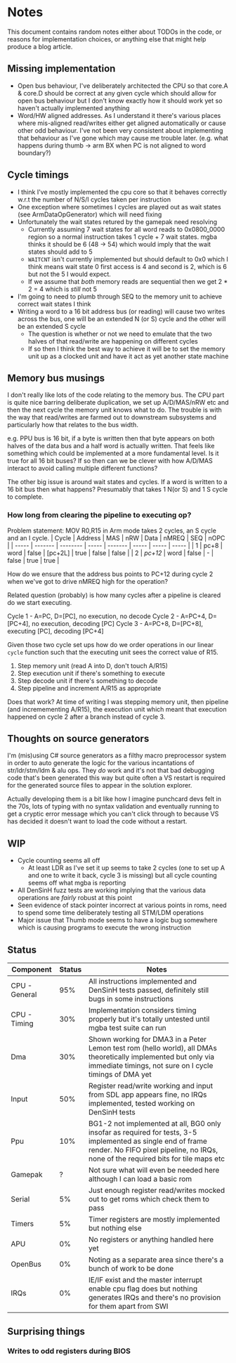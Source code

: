# Notes

This document contains random notes either about TODOs in the code, or reasons for implementation choices, or anything else that might help produce a blog article.

## Missing implementation

- Open bus behaviour, I've deliberately architected the CPU so that core.A & core.D should be 
correct at any given cycle which should allow for open bus behaviour but I don't know 
exactly how it should work yet so haven't actually implemented anything
- Word/HW aligned addresses. As I understand it there's various places where mis-aligned read/writes either get aligned automatically or cause other odd behaviour. 
I've not been very consistent about implementing that behaviour as I've gone which may cause me trouble later. (e.g. what happens during thumb -> arm BX when PC is not aligned to word boundary?)


## Cycle timings

- I think I've mostly implemented the cpu core so that it behaves correctly w.r.t the number of N/S/I cycles taken per instruction
- One exception where sometimes I cycles are played out as wait states (see ArmDataOpGenerator) which will need fixing
- Unfortunately the wait states retured by the gamepak need resolving 
	- Currently assuming 7 wait states for all word reads to 0x0800_0000 region so a normal instruction takes 1 cycle + 7 wait states. mgba thinks it should be 6 (48 -> 54) which would imply that the wait states should add to 5
	- `WAITCNT` isn't currently implemented but should default to 0x0 which I think means wait state 0 first access is 4 and second is 2, which is 6 but not the 5 I would expect.
	- If we assume that _both_ memory reads are sequential then we get 2 * 2 = 4 which is _still_ not 5
- I'm going to need to plumb through SEQ to the memory unit to achieve correct wait states I think
- Writing a word to a 16 bit address bus (or reading) will cause two writes across the bus, one will be an extended N (or S) cycle and the other will be an extended S cycle
	- The question is whether or not we need to emulate that the two halves of that read/write are happening on different cycles
	- If so then I think the best way to achieve it will be to set the memory unit up as a clocked unit and have it act as yet another state machine

## Memory bus musings

I don't really like lots of the code relating to the memory bus. The CPU part is quite nice barring deliberate duplication, we set up A/D/MAS/nRW etc and then the next cycle the memory unit knows what to do.
The trouble is with the way that read/writes are farmed out to downstream subsystems and particularly how that relates to the bus width.

e.g. PPU bus is 16 bit, if a byte is written then that byte appears on both halves of the data bus and a half word is actually written. That feels like something which could
be implemented at a more fundamental level. Is it true for all 16 bit buses? If so then can we be clever with how A/D/MAS interact to avoid calling multiple different functions?

The other big issue is around wait states and cycles. If a word is written to a 16 bit bus then what happens? Presumably that takes 1 N(or S) and 1 S cycle to complete. 

### How long from clearing the pipeline to executing op?

Problem statement: MOV R0,R15 in Arm mode takes 2 cycles, an S cycle and an I cycle.
| Cycle | Address | MAS      | nRW   | Data    | nMREQ | SEQ   | nOPC  |
| ----- | ------- | -------- | ----- | ------- | ----- | ----- | ----- |
| 1     | pc+8    | word     | false | [pc+2L] | true  | false | false |
| 2     | *pc+12* | word     | false | -       | false | true  | true  |

How do we ensure that the address bus points to PC+12 during cycle 2 when we've got to drive nMREQ high for
the operation?

Related question (probably) is how many cycles after a pipeline is cleared do we start executing.

Cycle 1 - A=PC, D=[PC], no execution, no decode
Cycle 2 - A=PC+4, D=[PC+4], no execution, decoding [PC]
Cycle 3 - A=PC+8, D=[PC+8], executing [PC], decoding [PC+4]

Given those two cycle set ups how do we order operations in our linear `cycle` function such that the
executing unit sees the correct value of R15.

1. Step memory unit (read A into D, don't touch A/R15)
2. Step execution unit if there's something to execute
3. Step decode unit if there's something to decode
4. Step pipeline and increment A/R15 as appropriate

Does that work? At time of writing I was stepping memory unit, then pipeline (and incremementing A/R15), the execution unit which meant that
execution happened on cycle 2 after a branch instead of cycle 3.

## Thoughts on source generators

I'm (mis)using C# source generators as a filthy macro preprocessor system in order to auto generate the logic for the various incantations of str/ldr/stm/ldm & alu ops.
They _do_ work and it's not that bad debugging code that's been generated this way but quite often a VS restart is required for the generated source files to appear in
the solution explorer.

Actually developing them is a bit like how I imagine punchcard devs felt in the 70s, lots of typing with no syntax validation and eventually running to get a cryptic error 
message which you can't click through to because VS has decided it doesn't want to load the code without a restart.

## WIP

* Cycle counting seems all off
	* At least LDR as I've set it up seems to take 2 cycles (one to set up A and one to write it back, cycle 3 is missing) but all cycle counting seems off what mgba is reporting
* All DenSinH fuzz tests are working implying that the various data operations are _fairly_ robust at this point
* Seen evidence of stack pointer incorrect at various points in roms, need to spend some time deliberately testing all STM/LDM operations
* Major issue that Thumb mode seems to have a logic bug somewhere which is causing programs to execute the wrong instruction

## Status

| Component     | Status | Notes                         |
| ------------- | ------ | ----------------------------- |
| CPU - General | 95%    | All instructions implemented and DenSinH tests passed, definitely still bugs in some instructions |
| CPU - Timing  | 30%    | Implementation considers timing properly but it's totally untested until mgba test suite can run |
| Dma           | 30%    | Shown working for DMA3 in a Peter Lemon test rom (hello world), all DMAs theoretically implemented but only via immediate timings, not sure on I cycle timings of DMA yet |
| Input         | 50%    | Register read/write working and input from SDL app appears fine, no IRQs implemented, tested working on DenSinH tests |
| Ppu           | 10%    | BG1-2 not implemented at all, BG0 only insofar as required for tests, 3-5 implemented as single end of frame render. No FIFO pixel pipeline, no IRQs, none of the required bits for tile maps etc |
| Gamepak       | ?      | Not sure what will even be needed here although I can load a basic rom |
| Serial        | 5%     | Just enough register read/writes mocked out to get roms which check them to pass |
| Timers        | 5%     | Timer registers are mostly implemented but nothing else |
| APU           | 0%     | No registers or anything handled here yet |
| OpenBus       | 0%     | Noting as a separate area since there's a bunch of work to be done |
| IRQs          | 0%     | IE/IF exist and the master interrupt enable cpu flag does but nothing generates IRQs and there's no provision for them apart from SWI |

## Surprising things

### Writes to odd registers during BIOS
